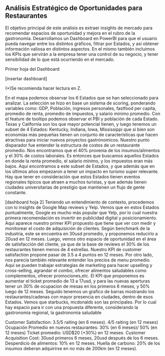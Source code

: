 ## Análisis Estratégico de Oportunidades para Restaurantes

El objetivo principal de este análisis es extraer insights de mercado para recomendar espacios de oportunidad y mejora en el rubro de la gastronomía.
Desarrollamos un Dashboard en PowerBI para que el usuario pueda navegar entre los distintos gráficos, filtrar por Estados, y así obtener información valiosa en distintos aspectos.
En el mismo también incluimos los KPIs que servirán a la empresa tener una control de su negocio, y tener sensibilidad de lo que está ocurriendo en el mercado.

Primer hoja del Dashboard

[insertar dashboard]

(*)Se recomienda hacer lectura en Z.

En el mapa podemos observar los 6 Estados que se han seleccionado para analizar. La selección se hizo en base un sistema de scoring, ponderando variables como: GDP, Población, ingresos personales, fastfood per capita, promedio de renta, promedio de impuestos, y salario minimo promedio.
Con el feature de tooltips podemos observar el PBI y población de cada Estado. Texas y California son los que mayor potencial tienen, y luego tenemos un subset de 4 Estados: Kentucky, Indiana, Iowa, Mississippi que si bien son economías más pequeñas tienen un conjunto de características que hacen atractivas para iniciar nuevos proyectos gastrónomicos.
Nuestro punto disparador fue entender la estructura de costos de un restaurante promedio. Nos encontramos que el 40% provenia de los insumos/alimentos y el 30% de costos laborales. Es entonces que buscamos aquellos Estados en donde la renta promedio, el salario mínimo, y los impuestos eran más bajos. Aquí encontramos a este subset de Estados, y que además que en los últimos años empezaron a tener un impacto en turismo super relevante. Hay que tener en consideración que estos Estados tienen eventos regionales típicos que atraen a muchos turistas, y que además tienen ciudades universitarias de prestigio que mantienen un flujo de gente constante.

[dashboard hoja 2]
Teniendo un entendimiento de contexto, procedemos con lo insights de Google Map reviews y Yelp. Vemos que en estos Estados puntualmente, Google es mucho más popular que Yelp, por lo cual nuestra primera recomendación es invertir en publicidad digital y posicionamiento. Aquí aparece nuestro primer KPI propuesto que tiene que ver con medir y monitorear el costo de adquisición de clientes. Según benchmark de la industria, este se encuentra en 30usd promedio, y proponemos reducirlo a 20usd en 12 meses.
Luego, vemos otro espacio de oportunidad en el área de satisfacción del cliente, ya que de la base de reviews el 30% de los restaurantes tienen menos de 4 estrellas. Nuestro KPI de customer satisfaction propone pasar de 3.5 a 4 puntos en 12 meses.
Por otro lado, nos parecía también relevante entender los precios de menu promedio. Aquí se pueden trabajar estrategias de marketing para hacer upselling y cross-selling, agrandar el combo, ofrecer alimentos saludables como complementos, ofrecer promociones,etc. El KPI que proponemos es aumentar el ticket promedio de 13 a 17usd, y para las nuevas aperturas tener un 30% de ocupacion de mesas en los primeros 6 meses, y 50% luego de 12 meses.
Seguido tenemos un grafico de barras mostrando los restaurantes/cadenas con mayor presencia en ciudades, dentro de esos Estados. Vemos que starbucks, mcdonalds son las principales. Por lo cual hay espacio para ir con una propuesta diferente, considerando la gastronomia regional, la gastronomia saludable


Customer Satisfaction: 3.5/5 raiting (en 6 meses). 4/5 raiting (en 12 meses)
Ocupación Promedio en nuevos restaurantes: 30% (en 6 meses)/ 50% (en 12 meses)
Ticket promedio: USD$20 (+30%) en 12 meses.
Customer Acquisition Cost: 30usd primeros 6 meses, 20usd después de los 6 meses.
Desperdicio de alimentos: 10% en 12 meses.
Huella de carbono: 20% de los insumos deberan adquirirse en no más de 200km (en 12 meses).
